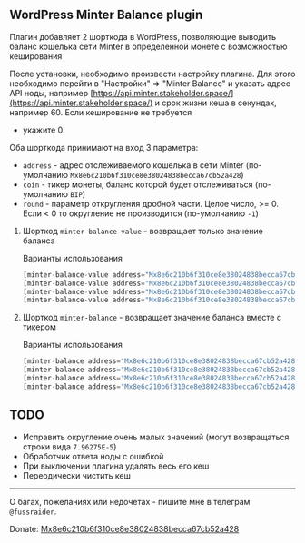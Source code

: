 ## WordPress Minter Balance plugin

Плагин добавляет 2 шорткода в WordPress, позволяющие выводить 
баланс кошелька сети Minter в определенной монете с возможностью 
кеширования

После установки, необходимо произвести настройку плагина. Для этого 
необходимо перейти в "Настройки" => "Minter Balance" и указать адрес 
API ноды, например 
[https://api.minter.stakeholder.space/](https://api.minter.stakeholder.space/)
и срок жизни кеша в секундах, например 60. Если кеширование не требуется 
- укажите 0

Оба шорткода принимают на вход 3 параметра:
 - `address` - адрес отслеживаемого кошелька в сети Minter 
 (по-умолчанию `Mx8e6c210b6f310ce8e38024838becca67cb52a428`)
 - `coin` - тикер монеты, баланс которой будет отслеживаться 
 (по-умолчанию `BIP`)
 - `round` - параметр откругления дробной части. Целое число, >= 0. 
 Если < 0 то округление не производится (по-умолчанию `-1`)

1. Шорткод `minter-balance-value` - возвращает только значение баланса
    
    Варианты использования
    ```php
    [minter-balance-value address="Mx8e6c210b6f310ce8e38024838becca67cb52a428"]
    [minter-balance-value address="Mx8e6c210b6f310ce8e38024838becca67cb52a428" coin="KARMA"]
    [minter-balance-value address="Mx8e6c210b6f310ce8e38024838becca67cb52a428" coin="BIP" round="4"]
    [minter-balance-value address="Mx8e6c210b6f310ce8e38024838becca67cb52a428" round="0"]
    ```

2. Шорткод `minter-balance` - возвращает значение баланса вместе с тикером

    Варианты использования
    ```php
    [minter-balance address="Mx8e6c210b6f310ce8e38024838becca67cb52a428"]
    [minter-balance address="Mx8e6c210b6f310ce8e38024838becca67cb52a428" coin="KARMA"]
    [minter-balance address="Mx8e6c210b6f310ce8e38024838becca67cb52a428" coin="BIP" round="4"]
    [minter-balance address="Mx8e6c210b6f310ce8e38024838becca67cb52a428" round="0"]
    ```
    
## TODO

- Исправить округление очень малых значений (могут возвращаться строки вида `7.96275E-5`)
- Обработчик ответа ноды с ошибкой
- При выключении плагина удалять весь его кеш
- Переодически чистить кеш

---

О багах, пожеланиях или недочетах - пишите мне в телеграм `@fussraider`.

Donate: [Mx8e6c210b6f310ce8e38024838becca67cb52a428](https://minterscan.net/address/Mx8e6c210b6f310ce8e38024838becca67cb52a428)